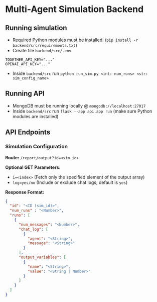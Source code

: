 # Multi-Agent Simulation Backend

## Running simulation

- Required Python modules must be installed. (`pip install -r backend/src/requirements.txt`)
- Create file `backend/src/.env`
```
TOGETHER_API_KEY="..."
OPENAI_API_KEY="..."
```
- Inside `backend/src` run `python run_sim.py <int: num_runs> <str: sim_config_name>`

## Running API

- MongoDB must be running locally @ `mongodb://localhost:27017`
- Inside `backend/src` run `flask --app api.app run` (make sure Python modules are installed)

## API Endpoints

### Simulation Configuration
**Route:** `/report/output?id=<sim_id>`

**Optional GET Parameters:**
- `i=<index>` (Fetch only the specified element of the output array)
- `log=yes/no` (Include or exclude chat logs; default is `yes`)

**Response Format:**
```json
{
  "id": "<ID (sim_id)>",
  "num_runs" : "<Number>",
  "runs": [
    {
      "num_messages": "<Number>",
      "chat_log": [
        {
          "agent": "<String>",
          "message": "<String>"
        }
      ],
      "output_variables": [
        {
          "name": "<String>",
          "value": "<String | Number>"
        }
      ]
    }
  ]        
}   
```